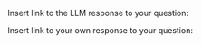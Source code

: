 Insert link to the LLM response to your question:

Insert link to your own response to your question:
